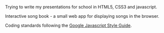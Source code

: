 Trying to write my presentations for school in HTML5, CSS3 and javascript.

Interactive song book - a small web app for displaying songs in the browser.

Coding standards following the [Google Javascript Style Guide](https://google.github.io/styleguide/javascriptguide.xml).

